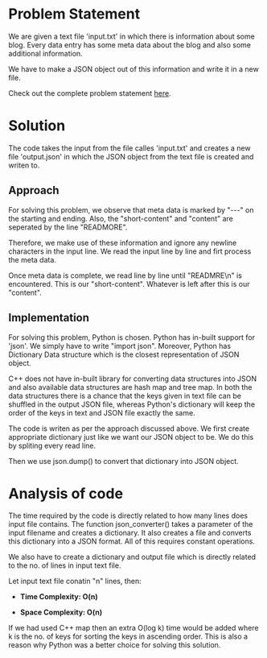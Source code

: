 # Problem Statement

We are given a text file 'input.txt' in which there is information about some blog. Every data entry has some meta data about the blog and also some additional information.

We have to make a JSON object out of this information and write it in a new file.

Check out the complete problem statement [here](https://hackmd.io/@N7nxXdBFSk6_7dihdnv-xg/SywqoqyJE?type=view).

# Solution

The code takes the input from the file calles 'input.txt' and creates a new file 'output.json' in which the JSON object from the text file is created and writen to.

## Approach

For solving this problem, we observe that meta data is marked by "---" on the starting and ending. Also, the "short-content" and "content" are seperated by the line "READMORE".

Therefore, we make use of these information and ignore any newline characters in the input line. We read the input line by line and firt process the meta data.

Once meta data is complete, we read line by line until "READMRE\n" is encountered. This is our "short-content". Whatever is left after this is our "content".

## Implementation

For solving this problem, Python is chosen. Python has in-built support for 'json'. We simply have to write "import json". 
Moreover, Python has Dictionary Data structure which is the closest representation of JSON object.

C++ does not have in-built library for converting data structures into JSON and also available data structures are hash map and tree map. 
In both the data structures there is a chance that the keys given in text file can be shuffled in the output JSON file, whereas Python's dictionary will keep the order of the keys
in text and JSON file exactly the same.

The code is writen as per the approach discussed above. We first create appropriate dictionary just like we want our JSON object to be. We do this by spliting every read line.

Then we use json.dump() to convert that dictionary into JSON object.

# Analysis of code

The time required by the code is directly related to how many lines does input file contains. The function json_converter() takes a parameter of the input filename and creates
a dictionary. It also creates a file and converts this dictionary into a JSON format. All of this requires constant operations. 

We also have to create a dictionary and output file which is directly related to the no. of lines in input text file.

Let input text file conatin "n" lines, then:

* **Time Complexity: O(n)**

* **Space Complexity: O(n)**

If we had used C++ map then an extra O(log k) time would be added where k is the no. of keys for sorting the keys in ascending order. This is also a reason why Python was a
better choice for solving this solution.
